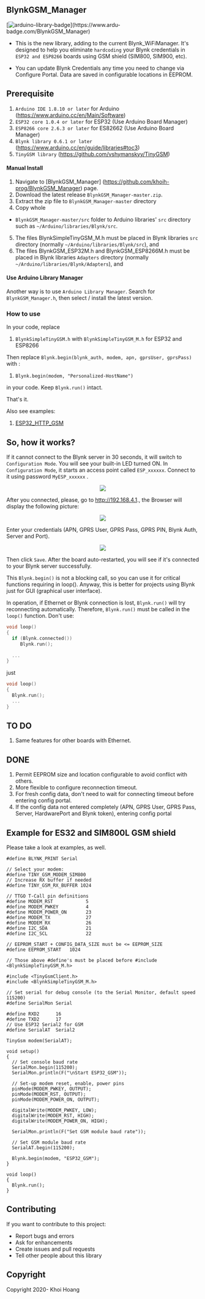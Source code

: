 ## BlynkGSM_Manager

[![arduino-library-badge](https://www.ardu-badge.com/badge/BlynkGSM_Manager.svg?)](https://www.ardu-badge.com/BlynkGSM_Manager)

- This is the new library, adding to the current Blynk_WiFiManager. It's designed to help you eliminate `hardcoding` your Blynk credentials in `ESP32 and ESP8266` boards using GSM shield (SIM800, SIM900, etc).

- You can update Blynk Credentials any time you need to change via Configure Portal. Data are saved in configurable locations in EEPROM.

## Prerequisite
1. `Arduino IDE 1.8.10 or later` for Arduino (https://www.arduino.cc/en/Main/Software)
2. `ESP32 core 1.0.4 or later` for ESP32 (Use Arduino Board Manager)
3. `ESP8266 core 2.6.3 or later` for ES82662 (Use Arduino Board Manager)
3. `Blynk library 0.6.1 or later` (https://www.arduino.cc/en/guide/libraries#toc3)
4. `TinyGSM library` (https://github.com/vshymanskyy/TinyGSM) 

#### Manual Install

1. Navigate to [BlynkGSM_Manager] (https://github.com/khoih-prog/BlynkGSM_Manager) page.
2. Download the latest release `BlynkGSM_Manager-master.zip`.
3. Extract the zip file to `BlynkGSM_Manager-master` directory 
4. Copy whole 
  - `BlynkGSM_Manager-master/src` folder to Arduino libraries' `src` directory such as `~/Arduino/libraries/Blynk/src`.

5. The files BlynkSimpleTinyGSM_M.h must be placed in Blynk libraries `src` directory (normally `~/Arduino/libraries/Blynk/src`), and 
6. The files BlynkGSM_ESP32M.h and BlynkGSM_ESP8266M.h must be placed in Blynk libraries `Adapters` directory (normally `~/Arduino/libraries/Blynk/Adapters`), and 

#### Use Arduino Library Manager
Another way is to use `Arduino Library Manager`. Search for `BlynkGSM_Manager.h`, then select / install the latest version.

### How to use

In your code, replace
1. `BlynkSimpleTinyGSM.h`      with `BlynkSimpleTinyGSM_M.h`      for ESP32 and ESP8266


Then replace `Blynk.begin(blynk_auth, modem, apn, gprsUser, gprsPass)` with :

1. `Blynk.begin(modem, "Personalized-HostName")`

in your code. Keep `Blynk.run()` intact.

That's it.

Also see examples: 
1. [ESP32_HTTP_GSM](examples/ESP32_HTTP_GSM)


## So, how it works?

If it cannot connect to the Blynk server in 30 seconds, it will switch to `Configuration Mode`. You will see your built-in LED turned ON. In `Configuration Mode`, it starts an access point called `ESP_xxxxxx`. Connect to it using password `MyESP_xxxxxx` .

<p align="center">
    <img src="https://github.com/khoih-prog/BlynkGSM_Manager/blob/master/pics/Selection_1.jpg">
</p>

After you connected, please, go to http://192.168.4.1., the Browser will display the following picture:

<p align="center">
    <img src="https://github.com/khoih-prog/BlynkGSM_Manager/blob/master/pics/Selection_2.png">
</p>

Enter your credentials (APN, GPRS User, GPRS Pass, GPRS PIN, Blynk Auth, Server and Port).

<p align="center">
    <img src="https://github.com/khoih-prog/BlynkGSM_Manager/blob/master/pics/Selection_3.png">
</p>

Then click `Save`. After the  board auto-restarted, you will see if it's connected to your Blynk server successfully.


This `Blynk.begin()` is not a blocking call, so you can use it for critical functions requiring in loop(). 
Anyway, this is better for projects using Blynk just for GUI (graphical user interface).

In operation, if Ethernet or Blynk connection is lost, `Blynk.run()` will try reconnecting automatically. Therefore, `Blynk.run()` must be called in the `loop()` function. Don't use:

```cpp
void loop()
{
  if (Blynk.connected())
     Blynk.run();
     
  ...
}
```
just

```cpp
void loop()
{
  Blynk.run();
  ...
}
```

## TO DO

1. Same features for other boards with Ethernet.

## DONE

1. Permit EEPROM size and location configurable to avoid conflict with others.
2. More flexible to configure reconnection timeout.
3. For fresh config data, don't need to wait for connecting timeout before entering config portal.
4. If the config data not entered completely (APN, GPRS User, GPRS Pass, Server, HardwarePort and Blynk token), entering config portal


## Example for ES32 and SIM800L GSM shield
Please take a look at examples, as well.
```
#define BLYNK_PRINT Serial

// Select your modem:
#define TINY_GSM_MODEM_SIM800
// Increase RX buffer if needed
#define TINY_GSM_RX_BUFFER 1024

// TTGO T-Call pin definitions
#define MODEM_RST            5
#define MODEM_PWKEY          4
#define MODEM_POWER_ON       23
#define MODEM_TX             27
#define MODEM_RX             26
#define I2C_SDA              21
#define I2C_SCL              22

// EEPROM_START + CONFIG_DATA_SIZE must be <= EEPROM_SIZE
#define EEPROM_START   1024

// Those above #define's must be placed before #include <BlynkSimpleTinyGSM_M.h>

#include <TinyGsmClient.h>
#include <BlynkSimpleTinyGSM_M.h>

// Set serial for debug console (to the Serial Monitor, default speed 115200)
#define SerialMon Serial

#define RXD2      16
#define TXD2      17
// Use ESP32 Serial2 for GSM
#define SerialAT  Serial2

TinyGsm modem(SerialAT);

void setup() 
{
  // Set console baud rate
  SerialMon.begin(115200);
  SerialMon.println(F("\nStart ESP32_GSM"));

  // Set-up modem reset, enable, power pins
  pinMode(MODEM_PWKEY, OUTPUT);
  pinMode(MODEM_RST, OUTPUT);
  pinMode(MODEM_POWER_ON, OUTPUT);

  digitalWrite(MODEM_PWKEY, LOW);
  digitalWrite(MODEM_RST, HIGH);
  digitalWrite(MODEM_POWER_ON, HIGH);

  SerialMon.println(F("Set GSM module baud rate"));
  
  // Set GSM module baud rate
  SerialAT.begin(115200);
  
  Blynk.begin(modem, "ESP32_GSM");
}

void loop() 
{
  Blynk.run();
}
```


## Contributing

If you want to contribute to this project:
- Report bugs and errors
- Ask for enhancements
- Create issues and pull requests
- Tell other people about this library

## Copyright

Copyright 2020- Khoi Hoang
